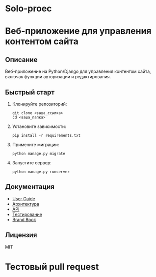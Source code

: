 # Solo-proec

# Веб-приложение для управления контентом сайта

## Описание
Веб-приложение на Python/Django для управления контентом сайта, включая функции авторизации и редактирования.

## Быстрый старт

1. Клонируйте репозиторий:
   ```
   git clone <ваша_ссылка>
   cd <ваша_папка>
   ```

2. Установите зависимости:
   ```
   pip install -r requirements.txt
   ```

3. Примените миграции:
   ```
   python manage.py migrate
   ```

4. Запустите сервер:
   ```
   python manage.py runserver
   ```

## Документация
- [User Guide](https://github.com/Bist888/Solo-proec/wiki/User-Guide)
- [Архитектура](https://github.com/Bist888/Solo-proec/wiki/Архитектура)
- [API](https://github.com/Bist888/Solo-proec/wiki/API)
- [Тестирование](https://github.com/Bist888/Solo-proec/wiki/Тестирование)
- [Brand Book](https://github.com/Bist888/Solo-proec/wiki/Brand-Book)

## Лицензия
MIT


# Тестовый pull request

